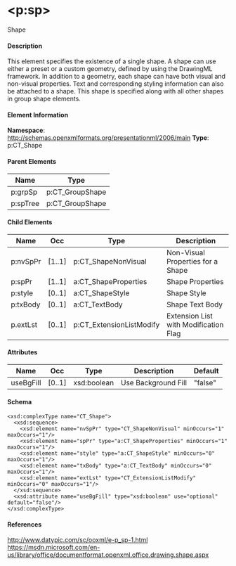 # &lt;p:sp&gt;

Shape

#### Description

This element specifies the existence of a single shape. A shape can use either a preset or a custom geometry, defined by using the DrawingML framework. In addition to a geometry, each shape can have both visual and non-visual properties. Text and corresponding styling information can also be attached to a shape. This shape is specified along with all other shapes in group shape elements.


#### Element Information

**Namespace**: http://schemas.openxmlformats.org/presentationml/2006/main
**Type**: p:CT_Shape

#### Parent Elements

Name               | Type
------------------ | ----------------------------------
p:grpSp            | p:CT_GroupShape
p:spTree           | p:CT_GroupShape

#### Child Elements

Name     | Occ    | Type                     | Description
-------- | ------ | ------------------------ | ----------------------------
p:nvSpPr | [1..1] | p:CT_ShapeNonVisual      | Non-Visual Properties for a Shape
p:spPr   | [1..1] | a:CT_ShapeProperties     | Shape Properties
p:style  | [0..1] | a:CT_ShapeStyle          | Shape Style
p:txBody | [0..1] | a:CT_TextBody            | Shape Text Body
p.extLst | [0..1] | p:CT_ExtensionListModify | Extension List with Modification Flag

#### Attributes

Name      | Occ    | Type        | Description         | Default
--------- | ------ | ----------- | ------------------- | -------
useBgFill | [0..1] | xsd:boolean | Use Background Fill | "false"

#### Schema

```
<xsd:complexType name="CT_Shape">
  <xsd:sequence>
    <xsd:element name="nvSpPr" type="CT_ShapeNonVisual" minOccurs="1" maxOccurs="1"/>
    <xsd:element name="spPr" type="a:CT_ShapeProperties" minOccurs="1" maxOccurs="1"/>
    <xsd:element name="style" type="a:CT_ShapeStyle" minOccurs="0" maxOccurs="1"/>
    <xsd:element name="txBody" type="a:CT_TextBody" minOccurs="0" maxOccurs="1"/>
    <xsd:element name="extLst" type="CT_ExtensionListModify" minOccurs="0" maxOccurs="1"/>
  </xsd:sequence>
  <xsd:attribute name="useBgFill" type="xsd:boolean" use="optional"
default="false"/>
</xsd:complexType>
```

#### References

http://www.datypic.com/sc/ooxml/e-p_sp-1.html
https://msdn.microsoft.com/en-us/library/office/documentformat.openxml.office.drawing.shape.aspx
